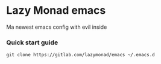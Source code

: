 # Lazy Monad emacs #

Ma newest emacs config with evil inside

### Quick start guide ###

```
git clone https://gitlab.com/lazymonad/emacs ~/.emacs.d
```


